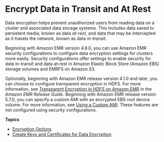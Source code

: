 # Encrypt Data in Transit and At Rest<a name="emr-data-encryption"></a>

Data encryption helps prevent unauthorized users from reading data on a cluster and associated data storage systems\. This includes data saved to persistent media, known as data *at\-rest*, and data that may be intercepted as it travels the network, known as data *in\-transit*\.

Beginning with Amazon EMR version 4\.8\.0, you can use Amazon EMR security configurations to configure data encryption settings for clusters more easily\. Security configurations offer settings to enable security for data in\-transit and data at\-rest in Amazon Elastic Block Store \(Amazon EBS\) storage volumes and EMRFS on Amazon S3\. 

Optionally, beginning with Amazon EMR release version 4\.1\.0 and later, you can choose to configure transparent encryption in HDFS\. For more information, see [Transparent Encryption in HDFS on Amazon EMR](http://docs.aws.amazon.com/emr/latest/ReleaseGuide/emr-hdfs-config.html#emr-encryption-tdehdfs) in the *Amazon EMR Release Guide*\. Beginning with Amazon EMR release version 5\.7\.0, you can specify a custom AMI with an encrypted EBS root device volume\. For more information, see [Using a Custom AMI](http://docs.aws.amazon.com/emr/latest/ManagementGuide/emr-custom-ami.html)\. These features are not configured using security configurations\.

**Topics**
+ [Encryption Options](emr-data-encryption-options.md)
+ [Create Keys and Certificates for Data Encryption](emr-encryption-enable.md)